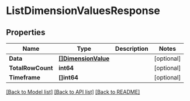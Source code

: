 # ListDimensionValuesResponse

## Properties
Name | Type | Description | Notes
------------ | ------------- | ------------- | -------------
**Data** | [**[]DimensionValue**](DimensionValue.md) |  | [optional] 
**TotalRowCount** | **int64** |  | [optional] 
**Timeframe** | **[]int64** |  | [optional] 

[[Back to Model list]](../README.md#documentation-for-models) [[Back to API list]](../README.md#documentation-for-api-endpoints) [[Back to README]](../README.md)


